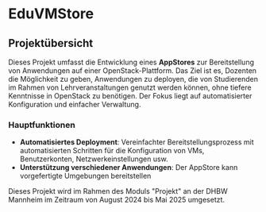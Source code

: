 # EduVMStore

## Projektübersicht

Dieses Projekt umfasst die Entwicklung eines **AppStores** zur Bereitstellung von Anwendungen auf einer OpenStack-Plattform. Das Ziel ist es, Dozenten die Möglichkeit zu geben, Anwendungen zu deployen, die von Studierenden im Rahmen von Lehrveranstaltungen genutzt werden können, ohne tiefere Kenntnisse in OpenStack zu benötigen. Der Fokus liegt auf automatisierter Konfiguration und einfacher Verwaltung.

### Hauptfunktionen
- **Automatisiertes Deployment**: Vereinfachter Bereitstellungsprozess mit automatisierten Schritten für die Konfiguration von VMs, Benutzerkonten, Netzwerkeinstellungen usw.
- **Unterstützung verschiedener Anwendungen**: Der AppStore kann vorgefertigte Umgebungen bereitstellen

Dieses Projekt wird im Rahmen des Moduls "Projekt" an der DHBW Mannheim im Zeitraum von August 2024 bis Mai 2025 umgesetzt.
